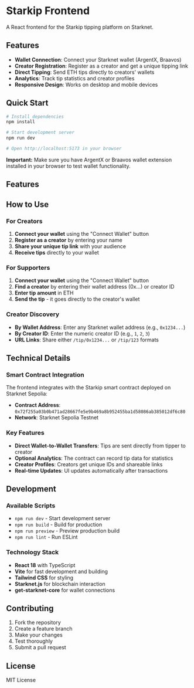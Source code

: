 # Starkip Frontend

A React frontend for the Starkip tipping platform on Starknet.

## Features

- **Wallet Connection**: Connect your Starknet wallet (ArgentX, Braavos)
- **Creator Registration**: Register as a creator and get a unique tipping link
- **Direct Tipping**: Send ETH tips directly to creators' wallets
- **Analytics**: Track tip statistics and creator profiles
- **Responsive Design**: Works on desktop and mobile devices

## Quick Start

```bash
# Install dependencies
npm install

# Start development server
npm run dev

# Open http://localhost:5173 in your browser
```

**Important:** Make sure you have ArgentX or Braavos wallet extension installed in your browser to test wallet functionality.

## Features

## How to Use

### For Creators

1. **Connect your wallet** using the "Connect Wallet" button
2. **Register as a creator** by entering your name
3. **Share your unique tip link** with your audience
4. **Receive tips** directly to your wallet

### For Supporters

1. **Connect your wallet** using the "Connect Wallet" button
2. **Find a creator** by entering their wallet address (0x...) or creator ID
3. **Enter tip amount** in ETH
4. **Send the tip** - it goes directly to the creator's wallet

### Creator Discovery

- **By Wallet Address**: Enter any Starknet wallet address (e.g., `0x1234...`)
- **By Creator ID**: Enter the numeric creator ID (e.g., `1`, `2`, `3`)
- **URL Links**: Share either `/tip/0x1234...` or `/tip/123` formats

## Technical Details

### Smart Contract Integration

The frontend integrates with the Starkip smart contract deployed on Starknet Sepolia:
- **Contract Address**: `0x72f255a03b0b471ad28667fe5e9b469a8b952455ba1d58086ab385012df6c80`
- **Network**: Starknet Sepolia Testnet

### Key Features

- **Direct Wallet-to-Wallet Transfers**: Tips are sent directly from tipper to creator
- **Optional Analytics**: The contract can record tip data for statistics
- **Creator Profiles**: Creators get unique IDs and shareable links
- **Real-time Updates**: UI updates automatically after transactions

## Development

### Available Scripts

- `npm run dev` - Start development server
- `npm run build` - Build for production
- `npm run preview` - Preview production build
- `npm run lint` - Run ESLint

### Technology Stack

- **React 18** with TypeScript
- **Vite** for fast development and building
- **Tailwind CSS** for styling
- **Starknet.js** for blockchain interaction
- **get-starknet-core** for wallet connections

## Contributing

1. Fork the repository
2. Create a feature branch
3. Make your changes
4. Test thoroughly
5. Submit a pull request

## License

MIT License
